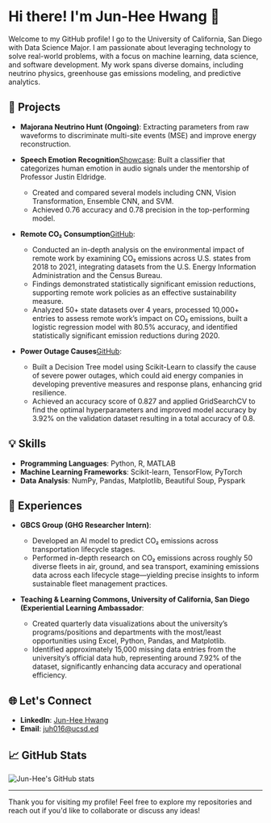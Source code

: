 # Hi there! I'm Jun-Hee Hwang 👋

Welcome to my GitHub profile! I go to the University of California, San Diego with Data Science Major. I am passionate about leveraging technology to solve real-world problems, with a focus on machine learning, data science, and software development. My work spans diverse domains, including neutrino physics, greenhouse gas emissions modeling, and predictive analytics.

## 🔭 Projects

- **Majorana Neutrino Hunt (Ongoing)**: Extracting parameters from raw waveforms to discriminate multi-site events (MSE) and improve energy reconstruction.
  
- **Speech Emotion Recognition**[Showcase]([https://drive.google.com/file/d/1g6Z6KEemH3BcP1AUWjN5yAszw8Bv_3aC/view]): Built a classifier that categorizes human emotion in audio signals under the mentorship of Professor Justin Eldridge.
  - Created and compared several models including CNN, Vision Transformation, Ensemble CNN, and SVM.
  - Achieved 0.76 accuracy and 0.78 precision in the top-performing model.
    
- **Remote CO₂ Consumption**[GitHub]([https://github.com/Junismyname/Remote-CO2-Emissions189]): 
  - Conducted an in-depth analysis on the environmental impact of remote work by examining CO₂ emissions across U.S. states from 2018 to 2021, integrating datasets from the U.S. Energy Information Administration and the Census Bureau.     
  - Findings demonstrated statistically significant emission reductions, supporting remote work policies as an effective sustainability measure.
  - Analyzed 50+ state datasets over 4 years, processed 10,000+ entries to assess remote work’s impact on CO₂ emissions, built a logistic regression model with 80.5% accuracy, and identified statistically significant emission reductions during 2020.
 
- **Power Outage Causes**[GitHub]([https://gabrielchasukjin.github.io/Power-Outage-Classification-Model/]):
   - Built a Decision Tree model using Scikit-Learn to classify the cause of severe power outages, which could aid energy companies in developing preventive measures and response plans, enhancing grid resilience.
   - Achieved an accuracy score of 0.827 and applied GridSearchCV to find the optimal hyperparameters and improved model accuracy by 3.92% on the validation dataset resulting in a total accuracy of 0.8.

## 💡 Skills

- **Programming Languages**: Python, R, MATLAB
- **Machine Learning Frameworks**: Scikit-learn, TensorFlow, PyTorch
- **Data Analysis**: NumPy, Pandas, Matplotlib, Beautiful Soup, Pyspark

## 🌟 Experiences

- **GBCS Group (GHG Researcher Intern)**: 
  - Developed an AI model to predict CO₂ emissions across transportation lifecycle stages.
  - Performed in-depth research on CO₂ emissions across roughly 50 diverse fleets in air, ground, and sea transport, examining emissions data across each lifecycle stage—yielding precise insights to inform sustainable fleet management practices.
  
- **Teaching & Learning Commons, University of California, San Diego (Experiential Learning Ambassador**:
  - Created quarterly data visualizations about the university’s programs/positions and departments with the most/least opportunities using Excel, Python, Pandas, and Matplotlib.
  - Identified approximately 15,000 missing data entries from the university’s official data hub, representing around 7.92% of the dataset, significantly enhancing data accuracy and operational efficiency.

## 🌐 Let's Connect

- **LinkedIn**: [Jun-Hee Hwang](https://www.linkedin.com/in/jun-hee-hwang/)
- **Email**: [juh016@ucsd.ed](mailto:juh016@ucsd.edu)

## 📈 GitHub Stats

![Jun-Hee's GitHub stats](https://github-readme-stats.vercel.app/api?username=junheehwang&show_icons=true&theme=radical)

---

Thank you for visiting my profile! Feel free to explore my repositories and reach out if you'd like to collaborate or discuss any ideas!

